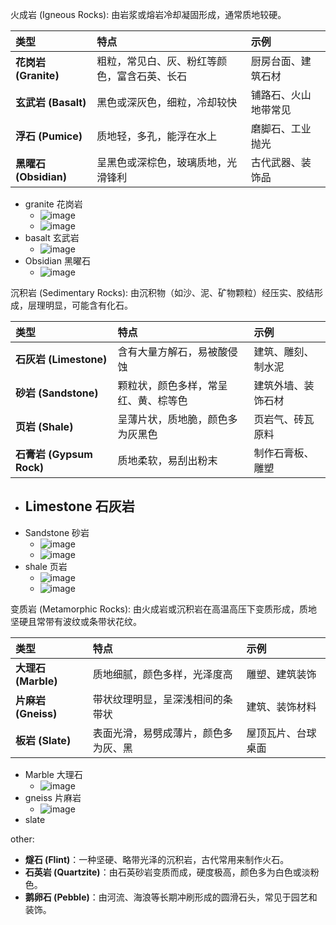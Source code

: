 火成岩 (Igneous Rocks): 由岩浆或熔岩冷却凝固形成，通常质地较硬。  

| **类型** | **特点** | **示例** |
|:-----------|:-----------|:-----------|
| **花岗岩 (Granite)** | 粗粒，常见白、灰、粉红等颜色，富含石英、长石 | 厨房台面、建筑石材 |
| **玄武岩 (Basalt)** | 黑色或深灰色，细粒，冷却较快 | 铺路石、火山地带常见 |
| **浮石 (Pumice)** | 质地轻，多孔，能浮在水上 | 磨脚石、工业抛光 |
| **黑曜石 (Obsidian)** | 呈黑色或深棕色，玻璃质地，光滑锋利 | 古代武器、装饰品 |

- granite 花岗岩
  - ![image](https://github.com/user-attachments/assets/25297a18-1327-4a77-810f-e73ce32a94e1)
  - ![image](https://github.com/user-attachments/assets/8dff2f2a-3656-491d-9949-f6ec4e42ffc0)
- basalt 玄武岩 
  - ![image](https://github.com/user-attachments/assets/927fbcd8-a70f-4d73-b3b1-ded3b3ebf1f0)
- Obsidian 黑曜石
  - ![image](https://github.com/user-attachments/assets/ed5e69f5-2d59-41a1-ac17-db7ca2c5f0d8)

沉积岩 (Sedimentary Rocks): 由沉积物（如沙、泥、矿物颗粒）经压实、胶结形成，层理明显，可能含有化石。  

| **类型** | **特点** | **示例** |
|:-----------|:-----------|:-----------|
| **石灰岩 (Limestone)** | 含有大量方解石，易被酸侵蚀 | 建筑、雕刻、制水泥 |
| **砂岩 (Sandstone)** | 颗粒状，颜色多样，常呈红、黄、棕等色 | 建筑外墙、装饰石材 |
| **页岩 (Shale)** | 呈薄片状，质地脆，颜色多为灰黑色 | 页岩气、砖瓦原料 |
| **石膏岩 (Gypsum Rock)** | 质地柔软，易刮出粉末 | 制作石膏板、雕塑 |

- Limestone 石灰岩
  - 
- Sandstone 砂岩
  - ![image](https://github.com/user-attachments/assets/f83d0814-b3c2-4510-b751-0ce3831b9666)
  - ![image](https://github.com/user-attachments/assets/42376675-1fd9-4b36-82c3-3ca67a4babbd)
- shale 页岩
  - ![image](https://github.com/user-attachments/assets/f61eb057-3991-4b29-b6a6-9efdde31ce5d)
  - ![image](https://github.com/user-attachments/assets/3dcb0dd7-d4ed-4ad4-93aa-7427e131b8e0)

变质岩 (Metamorphic Rocks): 由火成岩或沉积岩在高温高压下变质形成，质地坚硬且常带有波纹或条带状花纹。  

| **类型** | **特点** | **示例** |
|:-----------|:-----------|:-----------|
| **大理石 (Marble)** | 质地细腻，颜色多样，光泽度高 | 雕塑、建筑装饰 |
| **片麻岩 (Gneiss)** | 带状纹理明显，呈深浅相间的条带状 | 建筑、装饰材料 |
| **板岩 (Slate)** | 表面光滑，易劈成薄片，颜色多为灰、黑 | 屋顶瓦片、台球桌面 |

- Marble 大理石
  - ![image](https://github.com/user-attachments/assets/282e0d06-8ea1-4903-aee5-9f08869e739c)
- gneiss 片麻岩
  - ![image](https://github.com/user-attachments/assets/dd3237f6-5726-47d7-b3a2-c42adf4f4c11)
- slate
  
other:
- **燧石 (Flint)**：一种坚硬、略带光泽的沉积岩，古代常用来制作火石。  
- **石英岩 (Quartzite)**：由石英砂岩变质而成，硬度极高，颜色多为白色或淡粉色。  
- **鹅卵石 (Pebble)**：由河流、海浪等长期冲刷形成的圆滑石头，常见于园艺和装饰。  


